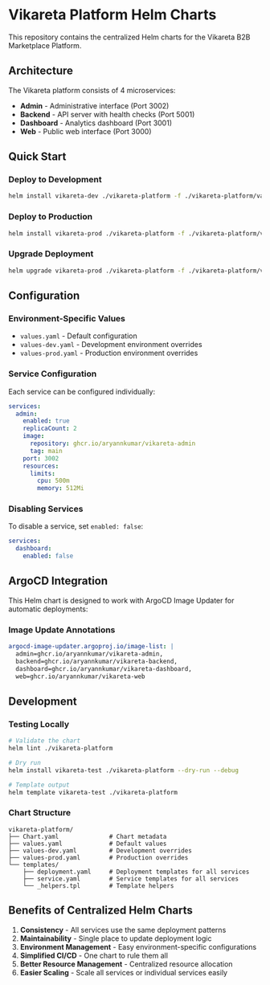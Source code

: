 # Vikareta Platform Helm Charts

This repository contains the centralized Helm charts for the Vikareta B2B Marketplace Platform.

## Architecture

The Vikareta platform consists of 4 microservices:
- **Admin** - Administrative interface (Port 3002)
- **Backend** - API server with health checks (Port 5001)
- **Dashboard** - Analytics dashboard (Port 3001)
- **Web** - Public web interface (Port 3000)

## Quick Start

### Deploy to Development
```bash
helm install vikareta-dev ./vikareta-platform -f ./vikareta-platform/values-dev.yaml
```

### Deploy to Production
```bash
helm install vikareta-prod ./vikareta-platform -f ./vikareta-platform/values-prod.yaml
```

### Upgrade Deployment
```bash
helm upgrade vikareta-prod ./vikareta-platform -f ./vikareta-platform/values-prod.yaml
```

## Configuration

### Environment-Specific Values

- `values.yaml` - Default configuration
- `values-dev.yaml` - Development environment overrides
- `values-prod.yaml` - Production environment overrides

### Service Configuration

Each service can be configured individually:

```yaml
services:
  admin:
    enabled: true
    replicaCount: 2
    image:
      repository: ghcr.io/aryannkumar/vikareta-admin
      tag: main
    port: 3002
    resources:
      limits:
        cpu: 500m
        memory: 512Mi
```

### Disabling Services

To disable a service, set `enabled: false`:

```yaml
services:
  dashboard:
    enabled: false
```

## ArgoCD Integration

This Helm chart is designed to work with ArgoCD Image Updater for automatic deployments:

### Image Update Annotations
```yaml
argocd-image-updater.argoproj.io/image-list: |
  admin=ghcr.io/aryannkumar/vikareta-admin,
  backend=ghcr.io/aryannkumar/vikareta-backend,
  dashboard=ghcr.io/aryannkumar/vikareta-dashboard,
  web=ghcr.io/aryannkumar/vikareta-web
```

## Development

### Testing Locally
```bash
# Validate the chart
helm lint ./vikareta-platform

# Dry run
helm install vikareta-test ./vikareta-platform --dry-run --debug

# Template output
helm template vikareta-test ./vikareta-platform
```

### Chart Structure
```
vikareta-platform/
├── Chart.yaml              # Chart metadata
├── values.yaml             # Default values
├── values-dev.yaml         # Development overrides
├── values-prod.yaml        # Production overrides
└── templates/
    ├── deployment.yaml     # Deployment templates for all services
    ├── service.yaml        # Service templates for all services
    └── _helpers.tpl        # Template helpers
```

## Benefits of Centralized Helm Charts

1. **Consistency** - All services use the same deployment patterns
2. **Maintainability** - Single place to update deployment logic
3. **Environment Management** - Easy environment-specific configurations
4. **Simplified CI/CD** - One chart to rule them all
5. **Better Resource Management** - Centralized resource allocation
6. **Easier Scaling** - Scale all services or individual services easily